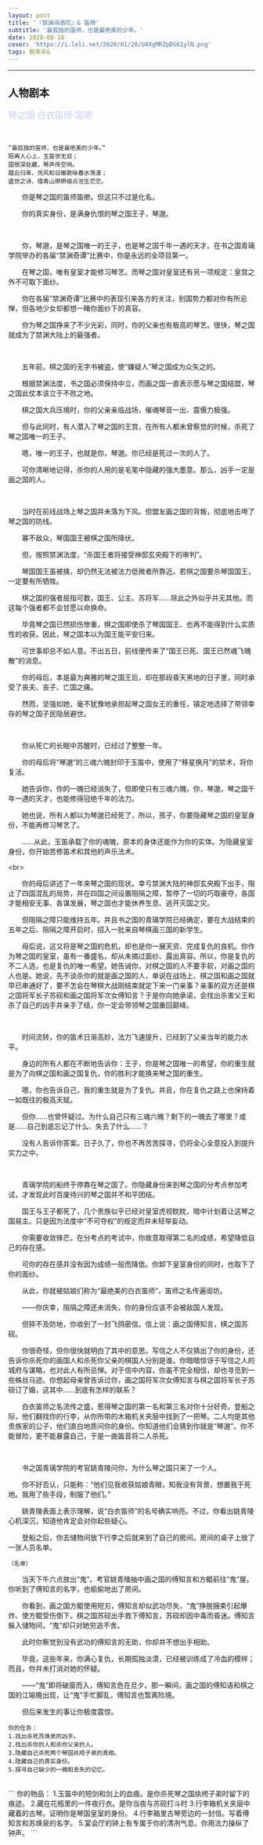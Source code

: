 ```yaml
---
layout: post
title: '『禁渊诗酒花』& 笛缈'
subtitle: '最孤独的笛师，也是最绝美的少年。'
date: 2020-08-18
cover: 'https://i.loli.net/2020/01/28/U4XgMRZpDG61ylN.png'
tags: 剧本杀&
---
```


-------------------------------------------------------------------------

## 人物剧本

<span1>琴之国·白衣笛师·笛缈</span1>
  <style> span1 {color:#CCCCFF; font-size:18px;}</style>
<br/>

```
“最孤独的笛师，也是最绝美的少年。”
陌离人心上，玉笛世无双；
国恨深处藏，琴声传空响。
踏云归来，凭风和日暖歌咏春水荡漾；
盛世之诗，借青山缈缈缀点沧生茫茫。
```


　　你是琴之国的笛师笛缈。但这只不过是化名。

　　你的真实身份，是满身仇恨的琴之国王子，琴邈。

<br/>

　　你，琴邈，是琴之国唯一的王子，也是琴之国千年一遇的天才。在书之国青璃学院举办的各届“禁渊奇谭”比赛中，你是永远的全项目第一。

　　在琴之国，唯有皇室才能修习琴艺。而琴之国对皇室还有另一项规定：皇宫之外不可取下面纱。

　　你在各届“禁渊奇谭”比赛中的表现引来各方的关注，别国势力都对你有所忌惮，但各地少女却都想一睹你面纱下的真容。

　　你为琴之国挣来了不少光彩，同时，你的父亲也有极高的琴艺。很快，琴之国就成为了禁渊大陆上的最强者。

<br/>

　　五年前，棋之国的无字书被盗，使“嫌疑人”琴之国成为众矢之的。

　　根据禁渊法度，书之国必须保持中立，而画之国一直表示愿与琴之国结盟，琴之国此仗本该立于不败之地。

　　棋之国大兵压境时，你的父亲亲临战场，催魂琴音一出、震慑力极强。

　　但与此同时，有人潜入了琴之国的王宫，在所有人都未曾察觉的时候，杀死了琴之国唯一的王子。

　　嗯，唯一的王子，也就是你，琴邈。你已经是死过一次的人了。

　　可你清晰地记得，杀你的人用的是毛笔中隐藏的强大墨意。那么，凶手一定是画之国的人。

<br/>

　　当时在前线战场上琴之国并未落为下风。但盟友画之国的背叛，彻底地击垮了琴之国的防线。

　　寡不敌众，琴国国王被棋之国所降伏。

　　但，按照禁渊法度，“杀国王者将接受神邸玄央殿下的审判”。

　　琴国国王虽被擒，却仍然无法被法力低微者所靠近。若棋之国要杀琴国国王，一定要有所牺牲。

　　棋之国的强者屈指可数，国王、公主、苏将军……除此之外似乎并无其他。而这每个强者都不会甘愿以命换命。

　　毕竟琴之国已然损伤惨重，棋之国即使杀了琴国国王、也再不能得到什么实质性的收获。因此，琴之国本以为国王能平安归来。

　　可世事却总不如人意。不出五日，前线便传来了“国王已死、国王已然魂飞魄散”的消息。

　　你的母后，本是最为典雅的琴之国王后，却在那段昏天黑地的日子里，同时承受了丧夫、丧子、亡国之痛。

　　然而，坚强如她，毫不犹豫地承担起琴之国女王的重任，镇定地选择了带领幸存的琴之国子民隐居避世。

<br/>

　　你从死亡的长眠中苏醒时，已经过了整整一年。

　　你的母后将“琴邈”的三魂六魄封印于玉笛中，使用了“移星换月”的禁术，将你复活。

　　她告诉你，你的一魄已经消失了，但即使只有三魂六魄，你，琴邈，琴之国千年一遇的天才，也能修得冠绝千年的法力。

　　她也说，所有人都以为琴邈已经死了，所以，孩子，你要隐藏琴之国的皇室身份，不能再修习琴艺了。

　　……从此，玉笛承载了你的魂魄，原本的身体还能作为你的实体。为隐藏皇室身份，你开始苦修笛术和其他的声乐法术。

<br\>

　　你的母后讲述了一年来琴之国的现状。幸亏禁渊大陆的神邸玄央殿下出手，阻止了四国混乱的局势，并在四国之间设置阻隔之障，暂停了一切的巧取豪夺，各国才能相安无事、各谋发展，琴之国也才能休养生息、逃开灭国之灾。

　　但阻隔之障只能维持五年。并且书之国的青璃学院已经确定，要在大战结束的五年之后、阻隔之障开启时，招入一批来自琴棋画三国的新学生。

　　母后说，这又将是琴之国的危机，却也是你一展天资、完成复仇的良机。你作为琴之国的皇室，虽有一番盛名，却从未摘过面纱、露出真容。所以，你是复仇的不二人选，也是复仇的唯一希望。她告诫你，对棋之国的人不要手软，对画之国的人也是。她说，先不谈杀你的就是画之国的人，单说在战场上、棋之国和画之国就早已串通好了，要不怎会在琴棋大战刚结束就定下来一门亲事？亲事的双方还是棋之国将军长子苏砚和画之国将军次女傅知言？于是你向她承诺，会找出杀害父王和杀了自己的凶手并亲手了结，你一定会带领琴之国重回巅峰。
  
<br/>

　　时间流转，你的笛术日渐高妙，法力飞速提升，已经到了父亲当年的能力水平。

　　身边的所有人都在不断地告诉你：王子，你是琴之国唯一的希望，你的重生就是为了向棋之国和画之国复仇，你的胜利才能换来琴之国的重生。

　　嗯，你也告诉自己，我的重生就是为了复仇。并且，你在复仇之路上也保持着一如既往的极高天赋。

　　但你……也曾怀疑过。为什么自己只有三魂六魄？剩下的一魄去了哪里？或是……自己到底忘记了什么、失去了什么……？

　　没有人告诉你答案。日子久了，你也不再苦苦探寻，仍将全心全意投入到提升实力之中。

<br/>

　　青璃学院的船终于停靠在琴之国了。你隐藏身份来到琴之国的分考点参加考试，才发现此时百废待兴的琴之国并不和平团结。

　　国王与王子都死了，几个贵族似乎已经对皇室虎视眈眈，暗中计划着让这琴之国易主。只是因为法度中“不可夺权”的规定而并未轻举妄动。

　　你需要收敛锋芒。在分考点的考试中，你故意取得第二名的成绩，希望降低自己的存在感。

　　可你的存在感并没有因为成绩一般而降低。你卸下皇室身份的同时，也取下了你的面纱。

　　从此，你就被姑娘们称为“最绝美的白衣笛师”，笛师之名传遍闺坊。

　　——你庆幸，阻隔之障还未消失，你的身份应该不会被敌国人发现。

　　但猝不及防地，你收到了一封飞鸽密信。信上说：画之国傅知言，棋之国苏砚。

　　你很奇怪，但你很快就明白了其中的意思。写信之人不仅猜出了你的身份，还告诉你杀死你的画国人和杀死你父亲的棋国人分别是谁。你暗暗惊讶于写信之人的城府与谋略，也对此人有所忌惮。对于信中内容，你虽不完全相信，却也寻觅到一些蛛丝马迹。你想起母亲曾告诉过你，画之国将军次女傅知言与棋之国将军长子苏砚订了婚，这其中……到底有怎样的联系？

　　白衣笛师之名流传之盛，惹得琴之国的第一名和第三名对你十分好奇。登船之际，他们翻找你的行李，从你所带的木箱机关夹层中找到了一把琴。二人均是其他贵族家的公子，他们直白地质问你的身份。你知道他们会猜到你就是“琴邈”。你不能冒险，更不能暴露自己，于是一曲笛音将二人杀死。

<br/>

　　书之国青璃学院的考官姚青陵问你，为什么琴之国只来了一个人。

　　你不好否认，只能称：“他们见我收获姑娘青眼，知我没有背景，想置我于死地。我用了些手段，制服了他们。”

　　姚青陵表面上表示理解，说“白衣笛师”的名号确实响亮。不过，你看出姚青陵心机深沉，知道他肯定会对你起些疑心。

　　登船之后，你去储物间放下行李之后就来到了自己的房间。房间的桌子上放了一张人员名单。
  
  ```
  （名单）
  ```

　　当天下午六点放出“鬼”。考官姚青陵抽中画之国的傅知言和方鲲前往“鬼”屋。你听到了傅知言的名字，也偷偷地出了房间。

　　你看到，画之国方鲲使用短刃，傅知言却似武功尽失，“鬼”挣脱捆束引起爆炸、使方鲲受伤倒下。棋之国苏砚出手救下傅知言，苏砚却因中毒而昏迷。傅知言躲入储物间，“鬼”却只对她穷追不舍。

　　此时你察觉到没有武功的傅知言的无助，你却并不想出手相助。
  
　　毕竟，这些年来，你满心复仇，长期孤独淡漠，已经被训练成了冷血的模样；而且，你并未打消对她的怀疑。

　　——“鬼”即将破窗而入，傅知言危在旦夕。那一瞬间，画之国的傅知语和棋之国的江喻晚出现，让“鬼”手忙脚乱，傅知言也暂离险境。
 
　　但后来发生的事让你极度震惊。



```
你的任务：
1.找出杀死苏焕泉的凶手。
2.找出杀你的人和杀你父亲的人。
3.隐藏自己杀死两个琴国纨绔子弟的真相。
4.隐藏自己的真实身份。
5.探寻自己缺少的一魄和丢失的记忆。
```
<br/>
```
你的物品：
1.玉笛中的短剑和剑上的血痕。是你杀死琴之国纨绔子弟时留下的痕迹。
2.藏在花瓶里的一件夜行衣。是你当夜与苏砚打斗时
3.行李箱机关夹层中藏着的古琴。证明你是琴国皇室的身份。
4.行李箱里古琴旁边的一封信。写着傅知言和苏焕泉的名字。
5.宴会厅的钟上有专属于你的清冽气息。你用法力操纵了钟声。
```